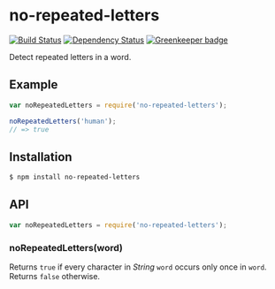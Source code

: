 # no-repeated-letters

[![Build Status](https://travis-ci.org/KenanY/no-repeated-letters.svg?branch=master)](https://travis-ci.org/KenanY/no-repeated-letters)
[![Dependency Status](https://gemnasium.com/KenanY/no-repeated-letters.svg)](https://gemnasium.com/KenanY/no-repeated-letters) [![Greenkeeper badge](https://badges.greenkeeper.io/KenanY/no-repeated-letters.svg)](https://greenkeeper.io/)

Detect repeated letters in a word.

## Example

``` javascript
var noRepeatedLetters = require('no-repeated-letters');

noRepeatedLetters('human');
// => true
```

## Installation

``` bash
$ npm install no-repeated-letters
```

## API

``` javascript
var noRepeatedLetters = require('no-repeated-letters');
```

### noRepeatedLetters(word)

Returns `true` if every character in _String_ `word` occurs only once in `word`.
Returns `false` otherwise.